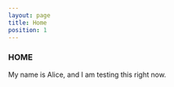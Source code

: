 ```yaml
---
layout: page
title: Home
position: 1
---
```


### HOME

My name is Alice, and I am testing this right now.
